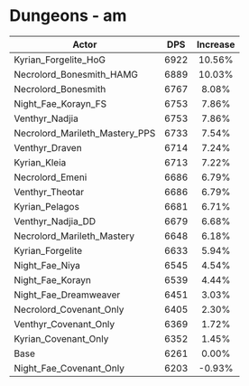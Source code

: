 # Dungeons - am
| Actor | DPS | Increase |
|---|:---:|:---:|
|Kyrian_Forgelite_HoG|6922|10.56%|
|Necrolord_Bonesmith_HAMG|6889|10.03%|
|Necrolord_Bonesmith|6767|8.08%|
|Night_Fae_Korayn_FS|6753|7.86%|
|Venthyr_Nadjia|6753|7.86%|
|Necrolord_Marileth_Mastery_PPS|6733|7.54%|
|Venthyr_Draven|6714|7.24%|
|Kyrian_Kleia|6713|7.22%|
|Necrolord_Emeni|6686|6.79%|
|Venthyr_Theotar|6686|6.79%|
|Kyrian_Pelagos|6681|6.71%|
|Venthyr_Nadjia_DD|6679|6.68%|
|Necrolord_Marileth_Mastery|6648|6.18%|
|Kyrian_Forgelite|6633|5.94%|
|Night_Fae_Niya|6545|4.54%|
|Night_Fae_Korayn|6539|4.44%|
|Night_Fae_Dreamweaver|6451|3.03%|
|Necrolord_Covenant_Only|6405|2.30%|
|Venthyr_Covenant_Only|6369|1.72%|
|Kyrian_Covenant_Only|6352|1.45%|
|Base|6261|0.00%|
|Night_Fae_Covenant_Only|6203|-0.93%|
